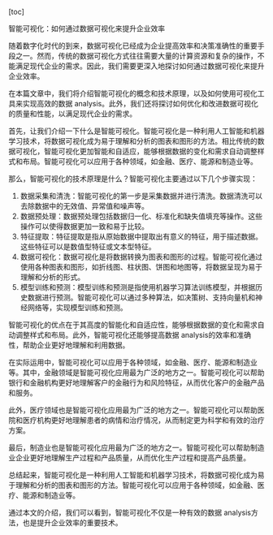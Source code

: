 
[toc]                    
                
                
智能可视化：如何通过数据可视化来提升企业效率

随着数字化时代的到来，数据可视化已经成为企业提高效率和决策准确性的重要手段之一。然而，传统的数据可视化方式往往需要大量的计算资源和复杂的操作，不能满足现代企业的需求。因此，我们需要更深入地探讨如何通过数据可视化来提升企业效率。

在本篇文章中，我们将介绍智能可视化的概念和技术原理，以及如何使用可视化工具来实现高效的数据 analysis。此外，我们还将探讨如何优化和改进数据可视化的质量和性能，以满足现代企业的需求。

首先，让我们介绍一下什么是智能可视化。智能可视化是一种利用人工智能和机器学习技术，将数据可视化成为易于理解和分析的图表和图形的方法。相比传统的数据可视化，智能可视化更加智能和自适应，能够根据数据的变化和需求自动调整样式和布局。智能可视化可以应用于各种领域，如金融、医疗、能源和制造业等。

那么，智能可视化的技术原理是什么？智能可视化主要通过以下几个步骤实现：

1. 数据采集和清洗：智能可视化的第一步是采集数据并进行清洗。数据清洗可以去除数据中的无效值、异常值和噪声等。
2. 数据预处理：数据预处理包括数据归一化、标准化和缺失值填充等操作。这些操作可以使得数据更加一致和易于比较。
3. 特征提取：特征提取是指从原始数据中提取出有意义的特征，用于描述数据。这些特征可以是数值型特征或文本型特征。
4. 数据可视化：数据可视化是将数据转换为图表和图形的过程。智能可视化通过使用各种图表和图形，如折线图、柱状图、饼图和地图等，将数据呈现为易于理解和分析的形式。
5. 模型训练和预测：模型训练和预测是指使用机器学习算法训练模型，并根据历史数据进行预测。智能可视化可以通过多种算法，如决策树、支持向量机和神经网络等，实现模型训练和预测。

智能可视化的优点在于其高度的智能化和自适应性，能够根据数据的变化和需求自动调整样式和布局。此外，智能可视化还能够提高数据 analysis的效率和准确性，帮助企业更好地理解和利用数据。

在实际运用中，智能可视化可以应用于各种领域，如金融、医疗、能源和制造业等。其中，金融领域是智能可视化应用最为广泛的地方之一。智能可视化可以帮助银行和金融机构更好地理解客户的金融行为和风险特征，从而优化客户的金融产品和服务。

此外，医疗领域也是智能可视化应用最为广泛的地方之一。智能可视化可以帮助医院和医疗机构更好地理解患者的病情和治疗情况，从而制定更为科学和有效的治疗方案。

最后，制造业也是智能可视化应用最为广泛的地方之一。智能可视化可以帮助制造业企业更好地理解生产过程和产品质量，从而优化生产过程和提高产品质量。

总结起来，智能可视化是一种利用人工智能和机器学习技术，将数据可视化成为易于理解和分析的图表和图形的方法。智能可视化可以应用于各种领域，如金融、医疗、能源和制造业等。



通过本文的介绍，我们可以看到，智能可视化不仅是一种有效的数据 analysis方法，也是提升企业效率的重要技术。

